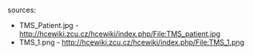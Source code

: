 sources: 
* TMS_Patient.jpg - http://hcewiki.zcu.cz/hcewiki/index.php/File:TMS_patient.jpg
* TMS_1.png - http://hcewiki.zcu.cz/hcewiki/index.php/File:TMS_1.png



